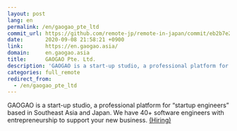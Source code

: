 ```yaml
---
layout: post
lang: en
permalink: /en/gaogao_pte_ltd
commit_url: https://github.com/remote-jp/remote-in-japan/commit/eb2b7e256fa66cde2b4cfe2453ceebfd3ef591e9
date:       2020-09-08 21:58:21 +0900
link:       https://en.gaogao.asia/
domain:     en.gaogao.asia
title:      GAOGAO Pte. Ltd.
description: 'GAOGAO is a start-up studio, a professional platform for “startup engineers” based in Southeast Asia and Japan. We have 40+ software engineers with entrepreneurship to support your new business. (Hiring)'
categories: full_remote
redirect_from:
  - /en/gaogao_pte_ltd
---
```


<p>GAOGAO is a start-up studio, a professional platform for “startup engineers” based in Southeast Asia and Japan. We have 40+ software engineers with entrepreneurship to support your new business. <a href="https://www.linkedin.com/company/gaogao">(Hiring)</a></p>
